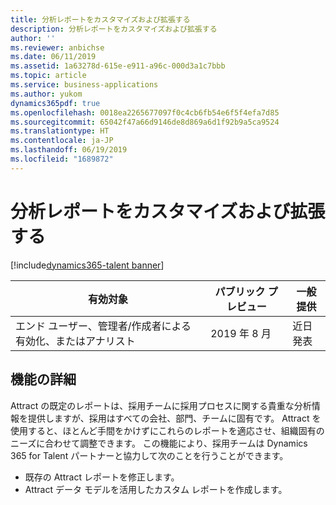 ```yaml
---
title: 分析レポートをカスタマイズおよび拡張する
description: 分析レポートをカスタマイズおよび拡張する
author: ''
ms.reviewer: anbichse
ms.date: 06/11/2019
ms.assetid: 1a63278d-615e-e911-a96c-000d3a1c7bbb
ms.topic: article
ms.service: business-applications
ms.author: yukom
dynamics365pdf: true
ms.openlocfilehash: 0018ea2265677097f0c4cb6fb54e6f5f4efa7d85
ms.sourcegitcommit: 65042f47a66d9146de8d869a6d1f92b9a5ca9524
ms.translationtype: HT
ms.contentlocale: ja-JP
ms.lasthandoff: 06/19/2019
ms.locfileid: "1689872"
---
```

# <a name="customize-and-extend-analytics-reports"></a>分析レポートをカスタマイズおよび拡張する
[!include[dynamics365-talent banner](../includes/dynamics365-talent.md)]

| 有効対象    |  パブリック プレビュー | 一般提供 | 
| ---------- | ---------- |---------- |
|エンド ユーザー、管理者/作成者による有効化、またはアナリスト|2019 年 8 月| 近日発表|






## <a name="feature-details"></a>機能の詳細
<!--feature detail start -->
Attract の既定のレポートは、採用チームに採用プロセスに関する貴重な分析情報を提供しますが、採用はすべての会社、部門、チームに固有です。 Attract を使用すると、ほとんど手間をかけずにこれらのレポートを適応させ、組織固有のニーズに合わせて調整できます。 この機能により、採用チームは Dynamics 365 for Talent パートナーと協力して次のことを行うことができます。

-  既存の Attract レポートを修正します。
-  Attract データ モデルを活用したカスタム レポートを作成します。
<!--feature detail end -->











